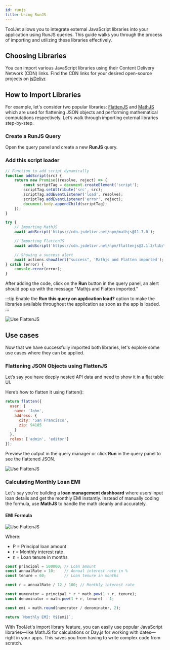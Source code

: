```yaml
---
id: runjs
title: Using RunJS
---
```



ToolJet allows you to integrate external JavaScript libraries into your application using RunJS queries. This guide walks you through the process of importing and utilizing these libraries effectively.

## Choosing Libraries

You can import various JavaScript libraries using their Content Delivery Network (CDN) links. Find the CDN links for your desired open-source projects on [jsDelivr](https://www.jsdelivr.com/). 

## How to Import Libraries

For example, let's consider two popular libraries: [FlattenJS](https://github.com/davidfig/flattenjs) and [MathJS](https://mathjs.org/) which are used for flattening JSON objects and performing mathematical computations respectively. Let’s walk through importing external libraries step-by-step.

### Create a RunJS Query

Open the query panel and create a new **RunJS** query.

### Add this script loader

```js
// Function to add script dynamically
function addScript(src) {
    return new Promise((resolve, reject) => {
        const scriptTag = document.createElement('script');
        scriptTag.setAttribute('src', src);
        scriptTag.addEventListener('load', resolve);
        scriptTag.addEventListener('error', reject);
        document.body.appendChild(scriptTag);
    });
}

try {
    // Importing MathJS
    await addScript('https://cdn.jsdelivr.net/npm/mathjs@11.7.0');

    // Importing FlattenJS
    await addScript('https://cdn.jsdelivr.net/npm/flattenjs@2.1.3/lib/flatten.min.js');

    // Showing a success alert
    await actions.showAlert("success", 'Mathjs and Flatten imported');
} catch (error) {
    console.error(error);
}
```

After adding the code, click on the **Run** button in the query panel, an alert should pop up with the message "Mathjs and Flatten imported."

:::tip
Enable the **Run this query on application load?** option to make the libraries available throughout the application as soon as the app is loaded.
:::

 <img className="screenshot-full img-full" src="/img/app-builder/custom-code/import_library.png" alt="Use FlattenJS" />




## Use cases

Now that we have successfully imported both libraries, let's explore some use cases where they can be applied.


### Flattening JSON Objects using FlattenJS

Let’s say you have deeply nested API data and need to show it in a flat table UI.

Here’s how to flatten it using flatten():

```js
return flatten({
  user: {
    name: 'John',
    address: {
      city: 'San Francisco',
      zip: 94105
    }
  },
  roles: ['admin', 'editor']
});
```

Preview the output in the query manager or click **Run** in the query panel to see the flattened JSON.


 <img className="screenshot-full img-full" src="/img/app-builder/custom-code/flaten_library.png" alt="Use FlattenJS" />

###  Calculating Monthly Loan EMI 

Let's say you're building a **loan management dashboard** where users input loan details and get the monthly EMI instantly. Instead of manually coding the formula, use **MathJS** to handle the math cleanly and accurately.

#### EMI Formula

 <img className="screenshot-full img-s" src="/img/app-builder/custom-code/emi.png" alt="Use FlattenJS" />

Where:
- P = Principal loan amount  
- r = Monthly interest rate  
- n = Loan tenure in months

```js
const principal = 500000; // Loan amount
const annualRate = 10;    // Annual interest rate in %
const tenure = 60;        // Loan tenure in months

const r = annualRate / 12 / 100; // Monthly interest rate

const numerator = principal * r * math.pow(1 + r, tenure);
const denominator = math.pow(1 + r, tenure) - 1;

const emi = math.round(numerator / denominator, 2);

return `Monthly EMI: ₹${emi}`;
```

With ToolJet's import library feature, you can easily use popular JavaScript libraries—like MathJS for calculations or Day.js for working with dates—right in your apps. This saves you from having to write complex code from scratch.
